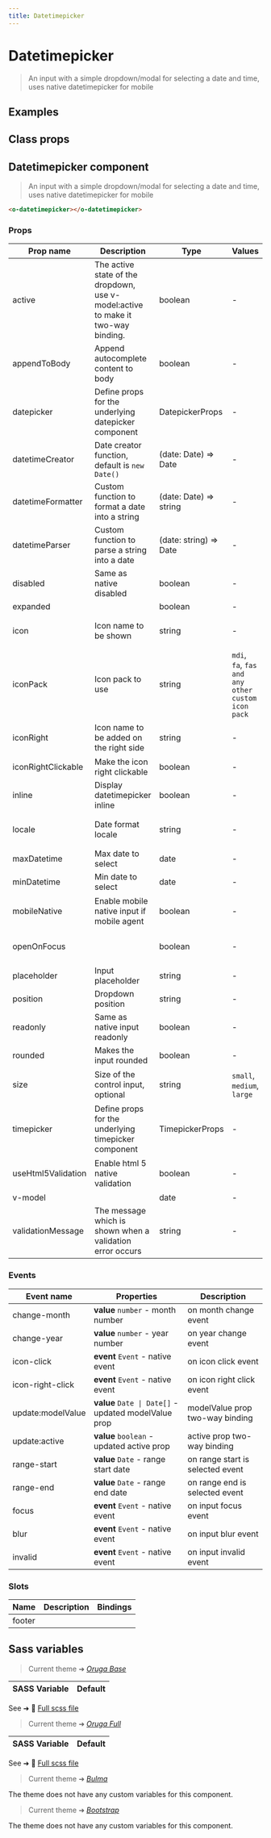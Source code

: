 ```yaml
---
title: Datetimepicker
---
```


# Datetimepicker

<div class="vp-doc">

> An input with a simple dropdown/modal for selecting a date and time, uses native datetimepicker for mobile

<Carbon />
</div>

<div class="vp-example">

## Examples

<example-datetimepicker />

</div>
<div class="vp-example">

## Class props

<inspector-datetimepicker-viewer />

</div>

<div class="vp-doc">

## Datetimepicker component

> An input with a simple dropdown/modal for selecting a date and time, uses native datetimepicker for mobile

```html
<o-datetimepicker></o-datetimepicker>
```

### Props

| Prop name          | Description                                                                      | Type                      | Values                                            | Default                                                                                                                                                                            |
| ------------------ | -------------------------------------------------------------------------------- | ------------------------- | ------------------------------------------------- | ---------------------------------------------------------------------------------------------------------------------------------------------------------------------------------- |
| active             | The active state of the dropdown, use v-model:active to make it two-way binding. | boolean                   | -                                                 | <code style='white-space: nowrap; padding: 0;'>false</code>                                                                                                                        |
| appendToBody       | Append autocomplete content to body                                              | boolean                   | -                                                 | <div><small>From <b>config</b>:</small></div><code style='white-space: nowrap; padding: 0;'>datepicker: {<br>&nbsp;&nbsp;appendToBody: false<br>}</code>                           |
| datepicker         | Define props for the underlying datepicker component                             | DatepickerProps           | -                                                 |                                                                                                                                                                                    |
| datetimeCreator    | Date creator function, default is `new Date()`                                   | (date: Date) =&gt; Date   | -                                                 | <div><small>From <b>config</b>:</small></div><code style='white-space: nowrap; padding: 0;'>datetimepicker: {<br>&nbsp;&nbsp;datetimeCreator: (d: Date) => new Date(d)<br>}</code> |
| datetimeFormatter  | Custom function to format a date into a string                                   | (date: Date) =&gt; string | -                                                 | <div><small>From <b>config</b>:</small></div><code style='white-space: nowrap; padding: 0;'>imepicker: {<br>&nbsp;&nbsp;dateFormatter: defaultFunction<br>}</code>                 |
| datetimeParser     | Custom function to parse a string into a date                                    | (date: string) =&gt; Date | -                                                 | <div><small>From <b>config</b>:</small></div><code style='white-space: nowrap; padding: 0;'>atetimepicker: {<br>&nbsp;&nbsp;dateParser: defaultFunction<br>}</code>                |
| disabled           | Same as native disabled                                                          | boolean                   | -                                                 | <code style='white-space: nowrap; padding: 0;'>false</code>                                                                                                                        |
| expanded           |                                                                                  | boolean                   | -                                                 | <code style='white-space: nowrap; padding: 0;'>false</code>                                                                                                                        |
| icon               | Icon name to be shown                                                            | string                    | -                                                 | <div><small>From <b>config</b>:</small></div><code style='white-space: nowrap; padding: 0;'>datepicker: {<br>&nbsp;&nbsp;icon: undefined<br>}</code>                               |
| iconPack           | Icon pack to use                                                                 | string                    | `mdi`, `fa`, `fas and any other custom icon pack` | <div><small>From <b>config</b>:</small></div><code style='white-space: nowrap; padding: 0;'>datepicker: {<br>&nbsp;&nbsp;iconPack: undefined<br>}</code>                           |
| iconRight          | Icon name to be added on the right side                                          | string                    | -                                                 | <div><small>From <b>config</b>:</small></div><code style='white-space: nowrap; padding: 0;'>datepicker: {<br>&nbsp;&nbsp;iconRight: undefined<br>}</code>                          |
| iconRightClickable | Make the icon right clickable                                                    | boolean                   | -                                                 | <code style='white-space: nowrap; padding: 0;'>false</code>                                                                                                                        |
| inline             | Display datetimepicker inline                                                    | boolean                   | -                                                 | <code style='white-space: nowrap; padding: 0;'>false</code>                                                                                                                        |
| locale             | Date format locale                                                               | string                    | -                                                 | <div><small>From <b>config</b>:</small></div><code style='white-space: nowrap; padding: 0;'>{<br>&nbsp;&nbsp;locale: undefined<br>}</code>                                         |
| maxDatetime        | Max date to select                                                               | date                      | -                                                 |                                                                                                                                                                                    |
| minDatetime        | Min date to select                                                               | date                      | -                                                 |                                                                                                                                                                                    |
| mobileNative       | Enable mobile native input if mobile agent                                       | boolean                   | -                                                 | <div><small>From <b>config</b>:</small></div><code style='white-space: nowrap; padding: 0;'>datepicker: {<br>&nbsp;&nbsp;mobileNative: true<br>}</code>                            |
| openOnFocus        |                                                                                  | boolean                   | -                                                 | <div><small>From <b>config</b>:</small></div><code style='white-space: nowrap; padding: 0;'>datetimepicker: {<br>&nbsp;&nbsp;openOnFocus: true<br>}</code>                         |
| placeholder        | Input placeholder                                                                | string                    | -                                                 |                                                                                                                                                                                    |
| position           | Dropdown position                                                                | string                    | -                                                 |                                                                                                                                                                                    |
| readonly           | Same as native input readonly                                                    | boolean                   | -                                                 | <code style='white-space: nowrap; padding: 0;'>false</code>                                                                                                                        |
| rounded            | Makes the input rounded                                                          | boolean                   | -                                                 | <code style='white-space: nowrap; padding: 0;'>false</code>                                                                                                                        |
| size               | Size of the control input, optional                                              | string                    | `small`, `medium`, `large`                        | <div><small>From <b>config</b>:</small></div><code style='white-space: nowrap; padding: 0;'>datetimepicker: {<br>&nbsp;&nbsp;size: undefined<br>}</code>                           |
| timepicker         | Define props for the underlying timepicker component                             | TimepickerProps           | -                                                 |                                                                                                                                                                                    |
| useHtml5Validation | Enable html 5 native validation                                                  | boolean                   | -                                                 | <div><small>From <b>config</b>:</small></div><code style='white-space: nowrap; padding: 0;'>{<br>&nbsp;&nbsp;useHtml5Validation: true<br>}</code>                                  |
| v-model            |                                                                                  | date                      | -                                                 |                                                                                                                                                                                    |
| validationMessage  | The message which is shown when a validation error occurs                        | string                    | -                                                 |                                                                                                                                                                                    |

### Events

| Event name        | Properties                                           | Description                      |
| ----------------- | ---------------------------------------------------- | -------------------------------- |
| change-month      | **value** `number` - month number                    | on month change event            |
| change-year       | **value** `number` - year number                     | on year change event             |
| icon-click        | **event** `Event` - native event                     | on icon click event              |
| icon-right-click  | **event** `Event` - native event                     | on icon right click event        |
| update:modelValue | **value** `Date \| Date[]` - updated modelValue prop | modelValue prop two-way binding  |
| update:active     | **value** `boolean` - updated active prop            | active prop two-way binding      |
| range-start       | **value** `Date` - range start date                  | on range start is selected event |
| range-end         | **value** `Date` - range end date                    | on range end is selected event   |
| focus             | **event** `Event` - native event                     | on input focus event             |
| blur              | **event** `Event` - native event                     | on input blur event              |
| invalid           | **event** `Event` - native event                     | on input invalid event           |

### Slots

| Name   | Description | Bindings |
| ------ | ----------- | -------- |
| footer |             |          |

</div>

<div class="vp-doc">

## Sass variables

<div class="theme-orugabase">

> Current theme ➜ _[Oruga Base](https://github.com/oruga-ui/theme-oruga)_

| SASS Variable | Default |
| ------------- | ------- |

See ➜ 📄 [Full scss file](https://github.com/oruga-ui/theme-oruga/tree/main/src/assets/scss/components/_datetimepicker.scss)

</div><div class="theme-orugafull">

> Current theme ➜ _[Oruga Full](https://github.com/oruga-ui/theme-oruga)_

| SASS Variable | Default |
| ------------- | ------- |

See ➜ 📄 [Full scss file](https://github.com/oruga-ui/theme-oruga/tree/main/src/assets/scss/components/_datetimepicker.scss)

</div><div class="theme-bulma">

> Current theme ➜ _[Bulma](https://github.com/oruga-ui/theme-bulma)_

<p>The theme does not have any custom variables for this component.</p>
</div><div class="theme-bootstrap">

> Current theme ➜ _[Bootstrap](https://github.com/oruga-ui/theme-bootstrap)_

<p>The theme does not have any custom variables for this component.</p>
</div>

</div>
